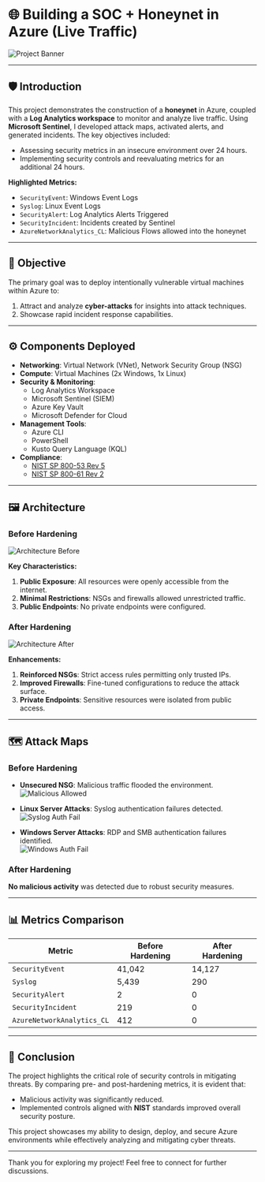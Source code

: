 # 🌐 Building a SOC + Honeynet in Azure (Live Traffic)  
![Project Banner](https://github.com/ibmancodin23/Azure-Honeynet-SOC-Project/assets/19808403/85dc5588-8bde-45a0-b7f4-230116331359)

---

## 🛡️ Introduction  

This project demonstrates the construction of a **honeynet** in Azure, coupled with a **Log Analytics workspace** to monitor and analyze live traffic. Using **Microsoft Sentinel**, I developed attack maps, activated alerts, and generated incidents. The key objectives included:  

- Assessing security metrics in an insecure environment over 24 hours.  
- Implementing security controls and reevaluating metrics for an additional 24 hours.  

**Highlighted Metrics:**  
- `SecurityEvent`: Windows Event Logs  
- `Syslog`: Linux Event Logs  
- `SecurityAlert`: Log Analytics Alerts Triggered  
- `SecurityIncident`: Incidents created by Sentinel  
- `AzureNetworkAnalytics_CL`: Malicious Flows allowed into the honeynet  

---

## 🎯 Objective  

The primary goal was to deploy intentionally vulnerable virtual machines within Azure to:  
1. Attract and analyze **cyber-attacks** for insights into attack techniques.  
2. Showcase rapid incident response capabilities.  

---

## ⚙️ Components Deployed  

- **Networking**: Virtual Network (VNet), Network Security Group (NSG)  
- **Compute**: Virtual Machines (2x Windows, 1x Linux)  
- **Security & Monitoring**:  
  - Log Analytics Workspace  
  - Microsoft Sentinel (SIEM)  
  - Azure Key Vault  
  - Microsoft Defender for Cloud  
- **Management Tools**:  
  - Azure CLI  
  - PowerShell  
  - Kusto Query Language (KQL)  
- **Compliance**:  
  - [NIST SP 800-53 Rev 5](https://csrc.nist.gov/publications/detail/sp/800-53/rev-5/final)  
  - [NIST SP 800-61 Rev 2](https://csrc.nist.gov/publications/detail/sp/800-61/rev-2/final)  

---

## 🖼️ Architecture  

### Before Hardening  
![Architecture Before](https://i.imgur.com/aBDwnKb.jpg)  

**Key Characteristics:**  
1. **Public Exposure**: All resources were openly accessible from the internet.  
2. **Minimal Restrictions**: NSGs and firewalls allowed unrestricted traffic.  
3. **Public Endpoints**: No private endpoints were configured.  

### After Hardening  
![Architecture After](https://i.imgur.com/YQNa9Pp.jpg)  

**Enhancements:**  
1. **Reinforced NSGs**: Strict access rules permitting only trusted IPs.  
2. **Improved Firewalls**: Fine-tuned configurations to reduce the attack surface.  
3. **Private Endpoints**: Sensitive resources were isolated from public access.  

---

## 🗺️ Attack Maps  

### Before Hardening  
- **Unsecured NSG**: Malicious traffic flooded the environment.  
  ![Malicious Allowed](https://github.com/ibmancodin23/Azure-Honeynet-SOC-Project/assets/19808403/ec8ae96d-030f-4208-8eb8-ca9623d22b8c)  

- **Linux Server Attacks**: Syslog authentication failures detected.  
  ![Syslog Auth Fail](https://github.com/ibmancodin23/Azure-Honeynet-SOC-Project/assets/19808403/706314f4-38ca-45c1-ad0c-c787538231a8)  

- **Windows Server Attacks**: RDP and SMB authentication failures identified.  
  ![Windows Auth Fail](https://github.com/ibmancodin23/Azure-Honeynet-SOC-Project/assets/19808403/d5d6d41c-a4f9-47c3-bef4-7bf72d5e0d4e)  

### After Hardening  
**No malicious activity** was detected due to robust security measures.

---

## 📊 Metrics Comparison  

| **Metric**                | **Before Hardening** | **After Hardening** |
|---------------------------|----------------------|---------------------|
| `SecurityEvent`           | 41,042              | 14,127             |
| `Syslog`                  | 5,439               | 290                |
| `SecurityAlert`           | 2                   | 0                  |
| `SecurityIncident`        | 219                 | 0                  |
| `AzureNetworkAnalytics_CL`| 412                 | 0                  |

---

## 🏁 Conclusion  

The project highlights the critical role of security controls in mitigating threats. By comparing pre- and post-hardening metrics, it is evident that:  
- Malicious activity was significantly reduced.  
- Implemented controls aligned with **NIST** standards improved overall security posture.  

This project showcases my ability to design, deploy, and secure Azure environments while effectively analyzing and mitigating cyber threats.

---

Thank you for exploring my project! Feel free to connect for further discussions.
